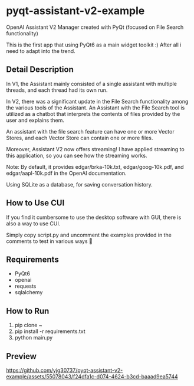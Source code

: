 # pyqt-assistant-v2-example
OpenAI Assistant V2 Manager created with PyQt (focused on File Search functionality)

This is the first app that using PyQt6 as a main widget toolkit :) After all i need to adapt into the trend. 

## Detail Description
In V1, the Assistant mainly consisted of a single assistant with multiple threads, and each thread had its own run.

In V2, there was a significant update in the File Search functionality among the various tools of the Assistant. An Assistant with the File Search tool is utilized as a chatbot that interprets the contents of files provided by the user and explains them.

An assistant with the file search feature can have one or more Vector Stores, and each Vector Store can contain one or more files.

Moreover, Assistant V2 now offers streaming! I have applied streaming to this application, so you can see how the streaming works.

Note: By default, it provides edgar/brka-10k.txt, edgar/goog-10k.pdf, and edgar/aapl-10k.pdf in the OpenAI documentation.

Using SQLite as a database, for saving conversation history.

## How to Use CUI
If you find it cumbersome to use the desktop software with GUI, there is also a way to use CUI.

Simply copy script.py and uncomment the examples provided in the comments to test in various ways 🙂

## Requirements
* PyQt6
* openai
* requests
* sqlalchemy

## How to Run
1. pip clone ~
2. pip install -r requirements.txt
3. python main.py

## Preview

https://github.com/yjg30737/pyqt-assistant-v2-example/assets/55078043/f24dfa1c-d074-4624-b3cd-baaad9ea5744
